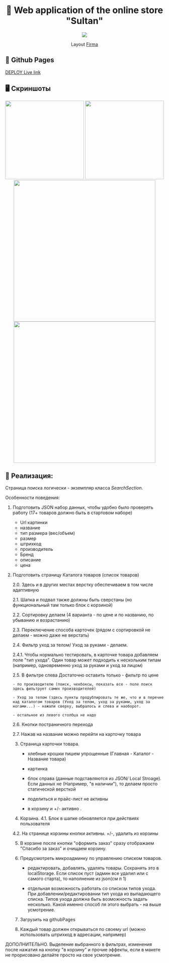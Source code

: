 <h1 align="center">🛒 Web application of the online store "Sultan"</h1>

<p align="center">
  <a href="https://skillicons.dev">
    <img src="https://skillicons.dev/icons?i=react,redux,ts" />
  </a>
</p>


<p align="center">
   Layout <a href="https://www.figma.com/file/UyRTxOVJvoMyjlcr70eH66/%5BPublished%5D%5BRU%5D-%C2%AB%D0%A1%D1%83%D0%BB%D1%82%D0%B0%D0%BD%C2%BB?t=c7h39INUjYM9hUOW-0">Firma</a>
</p>

## 🔗 Github Pages

[DEPLOY Live link](https://safym.github.io/sultan-shop/)

## 🖥️ Скриншоты

<p align="center">
    <img height="250px" src="https://user-images.githubusercontent.com/99616798/229374519-553db1fe-c96c-4d6c-9e21-6f9467e55148.png" />
    <img height="250px" src="https://user-images.githubusercontent.com/99616798/229374304-857cee78-474f-4beb-b986-5893e67a030c.png" />
    <img height="450px" src="https://user-images.githubusercontent.com/99616798/229374306-1e2b6db0-2ab6-4555-b864-a26c47c58905.png" />
    <img height="450px" src="https://user-images.githubusercontent.com/99616798/229374447-c644bb27-fc4c-4047-98c6-46d975be71b6.png" />
</p>

## 📑 Реализация:


Страница поиска логически - экземпляр класса *SearchSection*.

Особенности поведения:

1.  Подготовить JSON набор данных, чтобы удобно было проверять работу (17+ товаров должно быть в стартовом наборе)
    - Url картинки
    - название
    - тип размера (вес/объем)
    - размер
    - штрихкод
    - производитель
    - Бренд
    - описание
    - цена

2.  Подготовить страницу Каталога товаров (список товаров)

    2.0. Здесь и в других местах верстку обеспечиваем в том числе адаптивную

    2.1.  Шапка и подвал также должны быть сверстаны (но функциональный там только блок с корзиной)

    2.2.  Сортировку делаем (4 варианта - по цене и по названию, по убыванию и возрастанию)
    
    2.3. Переключение способа карточек (рядом с сортировкой не делаем - можно даже не верстать)

    2.4. Фильтр уход за телом/ Уход за руками - делаем.

    2.4.1. Чтобы нормально тестировать, в карточке товара добавляем поле "тип ухода". Один товар может подходить к нескольким типам (например, одновременно уход за руками и уход за лицом)

    2.5.  В фильтре слева Достаточно оставить только
        - фильтр по цене

        - по производителю (поиск, чекбоксы, показать все - поле поиск здесь фильтрует самих производителей)

        - Уход за телом (здесь пункты продублировать те же, что и в перечне над каталогом товаров (Уход за телом, уход за руками, уход за ногами...) - нажали сверху, выбралось и слева и наоборот.

        - остальное из левого столбца не надо
        
    2.6. Кнопки постраничного перехода
    
    2.7. Нажав на название можно перейти на карточку товара
    
    3. Страница карточки товара. 
    
        - хлебные крошки пишем упрощенные (Главная - Каталог - Название товара)
        
        - картинка
        
        - блок справа (данные подставляются из JSON/ Local Stroage). Если данных не (Например, "в наличии"), то делаем просто статической версткой
        
        - поделиться и прайс-лист не активны
        
        - в корзину и +/- активно .
        
    4. Корзина. 
    4.1. Блок в шапке обновляется при действиях пользователя
    
    4.2. На странице корзины кнопки активны. +/-, удалить из корзины
    
    5. В корзине после кнопки "оформить заказ" сразу отображаем "Спасибо за заказ" и очищаем корзину.
    
    6. Предусмотреть микроадминку по управлению списком товаров.
    
        - редактировать, добавлять, удалять товары. Сохранять это в localStorage. Если список пуст (админ все удалил или с самого старта), то наполнение из json(см п 1)
        
        - отдельная возможность работать со списком типов ухода. При добавлении/редактировании тип ухода из выпадающего списка. Типов ухода должна быть возможность задать несколько. Какой именно способ ля этого выбрать - на выше усмотрение.
        
    7. Загрузить на githubPages
    
    8. Каждый товар должен открываться по своему url (можно использовать штрихкод в адресации, например)
    
ДОПОЛНИТЕЛЬНО.
Выделение выбранного в фильтрах, изменения после нажатия на кнопку "в корзину" и прочие эффекты, если в макете не прорисовано делайте просто на свое усмотрение.
